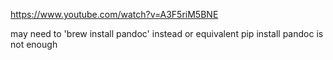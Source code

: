 https://www.youtube.com/watch?v=A3F5riM5BNE



may need to 'brew install pandoc' instead 
or equivalent pip install pandoc is not enough
